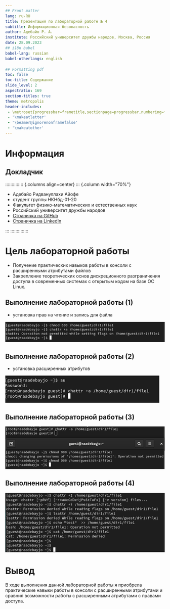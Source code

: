 ```yaml
---
## Front matter
lang: ru-RU
title: Презентация по лабораторной работе № 4
subtitle: Информационная безопасность
author: Адебайо Р. А.
institute: Российский университет дружбы народов, Москва, Россия
date: 28.09.2023
## i18n babel
babel-lang: russian
babel-otherlangs: english

## Formatting pdf
toc: false
toc-title: Содержание
slide_level: 2
aspectratio: 169
section-titles: true
theme: metropolis
header-includes:
 - \metroset{progressbar=frametitle,sectionpage=progressbar,numbering=fraction}
 - '\makeatletter'
 - '\beamer@ignorenonframefalse'
 - '\makeatother'
---
```


# Информация

## Докладчик

:::::::::::::: {.columns align=center}
::: {.column width="70%"}

* Адебайо Ридвануллахи Айофе
* студент группы НКНбд-01-20
* Факультет физико-математических и естественных наук
* Российский университет дружбы народов
* [Страничка на GitHub](https://github.com/PrinceKay145)
* [Страничка на LinkedIn](https://www.linkedin.com/in/ridwan-adebayo-0443a2231/)

:::
::::::::::::::

# Цель лабораторной работы

* Получение практических навыков работы в консоли с расширенными атрибутами файлов
* Закрепление теоретических основ дискреционного разграничения доступа в современных системах с открытым кодом на базе ОС Linux.

## Выполнение лабораторной работы (1)

* установка прав на чтение и запись для файла

![права на чтение](../image/2.png)

## Выполнение лабораторной работы (2)

* установка расширенных атрибутов

![superuser](../image/3.png)

## Выполнение лабораторной работы (3)

![права](../image/7.png)

## Выполнение лабораторной работы (4)

![взаимодействие с файлом](../image/8.png)

# Вывод

В ходе выполнения данной лабораторной работы я приобрела практические навыки работы в консоли с расширенными атрибутами и сравнил возможности работы с расширенными атрибутами с правами доступа.
